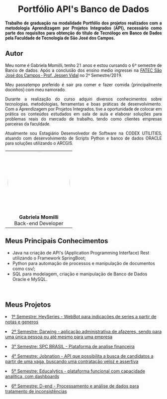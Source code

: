 <html>
<body>
  
 <h1 align="center"> Portfólio API's Banco de Dados</h1>  
  <h4 align="justify" style="font-family:roboto;"> Trabalho de graduação na modalidade Portfólio dos projetos realizados com a metodologia Aprendizagem por Projetos Integrados (API), necessário como parte dos requisitos para obtenção do título de Tecnólogo em Banco de Dados pela Faculdade de Tecnologia de São José dos Campos.</h4>
  
  <h2> Autor</h2>
  
  <p align="justify" style="font-family:roboto;"> Meu nome é Gabriela  Momilli, tenho 21 anos e estou cursando o 6º semestre de Banco de dados. Após a conclusão dos ensino medio ingressei na <a href="https://fatecsjc-prd.azurewebsites.net/">FATEC São José dos Campos - Prof. Jessen Vidal</a> no 2º Semestre/2019.</p>
  <p align="justify" style="font-family:roboto;"> Meu passatempo preferido é sair pra comer e fazer comida (principalmente docinhos) com meu namorado.</p>
  <p align="justify" style="font-family:roboto;"> Durante a realização do curso adquiri diversos conhecimentos sobre tecnologias, metodologias, ferramentas e boas práticas de desenvolvimento. Com a Aprendizagem por Projetos Integrados, tive a oportunidade de colocar em prática os conteúdos estudados em sala de aula e elaborar soluções para problemas reais do mercado de trabalho, tendo como clientes empresas parceiras da faculdade. </p>
  <p align="justify" style="font-family:roboto;"> Atualmente sou Estagiário Desenvolvedor de Software na CODEX UTILITIES, atuando com desenvolvimento de Scripts Python e banco de dados ORACLE para soluções utilizando o ARCGIS.</p>
  
  
  <table align="center">
   <tr>
    <td align="center"><img style="border-radius: 50%;" src="https://github.com/gabsmomilli/Portfolio/blob/main/55815856.jpg" width="200px;" alt=""/><br/><b>Gabriela Momilli</b></a>
      <br/>
      Back-end Developer
     </td>
   </tr>
  </table>
  


<h2> Meus Principais Conhecimentos</h2>
<ul>
    <li>Java na criação de API's (Application Programming Interface) Rest utilizando o Framework SpringBoot;</li>
    <li>Python para automação de processos e manipulação de documentos como csv/</code>;</li>
    <li>SQL para modelagem, criação e manipulação de Banco de Dados Oracle e MySQL.</li>
    </ul></li>
  <br>
  </ul>


 <h2 > Meus Projetos</h2>
 
   <p align="justify" style="font-family:roboto;"><li><a href="https://github.com/gabsmomilli/portfolio/tree/main/1%20-%20HeySeries"> 1º Semestre: HeySeries - WebBot para indicações de series a partir de notas e generos</a></li></p>
   <p align="justify" style="font-family:roboto;"><li><a href="https://github.com/gabsmomilli/portfolio/tree/main/2%20-%20Darwing"> 2º Semestre: Darwing - aplicação administrativa de afazeres, sendo para uma única pessoa ou até mesmo para uma empresa</a></li></p>
   <p align="justify" style="font-family:roboto;"><li><a href="https://github.com/gabsmomilli/portfolio/tree/main/3%20-%20SPC"> 3° Semestre: SPC BRASIL - Plataforma de analise financeira</a></li></p>
   <p align="justify" style="font-family:roboto;"><li><a href="https://github.com/gabsmomilli/portfolio/tree/main/4%20-%20%20JobNation"> 4° Semestre: Jobnation - API que possibilita a busca de candidatos a partir de uma vaga, buscando uma contratação veloz e assertiva</a></li></p>
   <p align="justify" style="font-family:roboto;"><li><a href="https://github.com/gabsmomilli/portfolio/tree/main/5%20-%20Educalytics"> 5º Semestre: Educalytics - plataforma funcional com capacidade analítica, com dashboards</a></li></p>
   <p align="justify" style="font-family:roboto;"><li><a href="https://github.com/gabsmomilli/portfolio/tree/main/6%20-%20D-END"> 6º Semestre: D-end - Processamento e análise de dados para tratamento de inconsistências</a></li></p>


</body>
</html>
